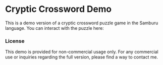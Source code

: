 # Cryptic Crossword Demo

This is a demo version of a cryptic crossword puzzle game in the Samburu language. You can interact with the puzzle here: 

### License
This demo is provided for non-commercial usage only. For any commercial use or inquiries regarding the full version, please find a way to contact me.

